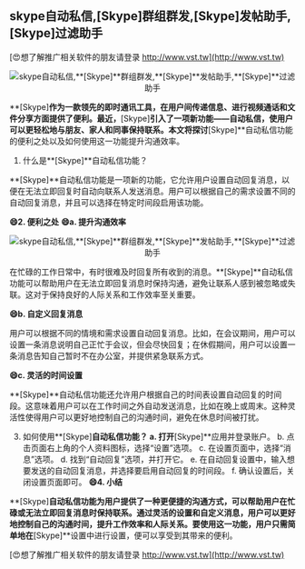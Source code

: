 ## **skype自动私信,**[Skype]**群组群发,**[Skype]**发帖助手,**[Skype]**过滤助手**

[😍想了解推广相关软件的朋友请登录 http://www.vst.tw](http://www.vst.tw)

 <center><img src="https://vst.tw/MP4/tuiguang/png/1.png" alt="skype自动私信,**[Skype]**群组群发,**[Skype]**发帖助手,**[Skype]**过滤助手"></center>

**[Skype]**作为一款领先的即时通讯工具，在用户间传递信息、进行视频通话和文件分享方面提供了便利。最近，**[Skype]**引入了一项新功能——自动私信，使用户可以更轻松地与朋友、家人和同事保持联系。本文将探讨**[Skype]**自动私信功能的便利之处以及如何使用这一功能提升沟通效率。

1. 什么是**[Skype]**自动私信功能？

**[Skype]**自动私信功能是一项新的功能，它允许用户设置自动回复消息，以便在无法立即回复时自动向联系人发送消息。用户可以根据自己的需求设置不同的自动回复消息，并且可以选择在特定时间段启用该功能。

**😄2. 便利之处**
**😄a. 提升沟通效率**

 <center><img src="https://vst.tw/MP4/tuiguang/png/6.png" alt="skype自动私信,**[Skype]**群组群发,**[Skype]**发帖助手,**[Skype]**过滤助手"></center>

在忙碌的工作日常中，有时很难及时回复所有收到的消息。**[Skype]**自动私信功能可以帮助用户在无法立即回复消息时保持沟通，避免让联系人感到被忽略或失联。这对于保持良好的人际关系和工作效率至关重要。

**😄b. 自定义回复消息**

用户可以根据不同的情境和需求设置自动回复消息。比如，在会议期间，用户可以设置一条消息说明自己正忙于会议，但会尽快回复；在休假期间，用户可以设置一条消息告知自己暂时不在办公室，并提供紧急联系方式。

**😄c. 灵活的时间设置**

**[Skype]**自动私信功能还允许用户根据自己的时间表设置自动回复的时间段。这意味着用户可以在工作时间之外自动发送消息，比如在晚上或周末。这种灵活性使得用户可以更好地控制自己的沟通时间，避免在休息时间被打扰。

3. 如何使用**[Skype]**自动私信功能？
a. 打开**[Skype]**应用并登录账户。
b. 点击页面右上角的个人资料图标，选择“设置”选项。
c. 在设置页面中，选择“消息”选项。
d. 找到“自动回复”选项，并打开它。
e. 在自动回复设置中，输入想要发送的自动回复消息，并选择要启用自动回复的时间段。
f. 确认设置后，关闭设置页面即可。
**😄4. 小结**

**[Skype]**自动私信功能为用户提供了一种更便捷的沟通方式，可以帮助用户在忙碌或无法立即回复消息时保持联系。通过灵活的设置和自定义消息，用户可以更好地控制自己的沟通时间，提升工作效率和人际关系。要使用这一功能，用户只需简单地在**[Skype]**设置中进行设置，便可以享受到其带来的便利。

[😍想了解推广相关软件的朋友请登录 http://www.vst.tw](http://www.vst.tw)



